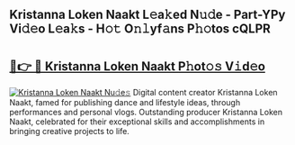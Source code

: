 ## Kristanna Loken Naakt L𝚎a𝚔ed N𝚞𝚍e - Part-YPy Vi𝚍𝚎o L𝚎a𝚔s - H𝚘𝚝 O𝚗𝚕yf𝚊ns P𝚑𝚘tos cQLPR

# <h2><a href="http://kfeknt.oniu.top/?m=Kristanna+Loken+Naakt">🔗👉 🔴 Kristanna Loken Naakt P𝚑ot𝚘𝚜 V𝚒d𝚎o</a></h2>

[![Kristanna Loken Naakt Nu𝚍e𝚜](https://i.imgur.com/0qMVB7G.gif)](http://kfeknt.oniu.top/?m=Kristanna+Loken+Naakt)
Digital content creator Kristanna Loken Naakt, famed for publishing dance and lifestyle ideas, through performances and personal vlogs. Outstanding producer Kristanna Loken Naakt, celebrated for their exceptional skills and accomplishments in bringing creative projects to life.  
